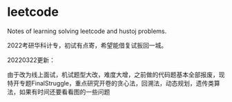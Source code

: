# leetcode
Notes of learning solving leetcode and hustoj problems.

2022考研华科计专，初试有点寄，希望能借复试扳回一城。

20220322更新：

由于改为线上面试，机试题型大改，难度大增，之前做的代码题基本全部报废，现特开专题FinalStruggle，重点研究开卷的贪心法，回溯法，动态规划，遗传类算法，如果有时间还要看看图的一些问题